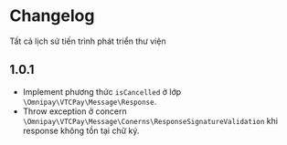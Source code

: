 # Changelog

Tất cả lịch sử tiến trình phát triển thư viện

## 1.0.1

- Implement phương thức `isCancelled` ở lớp `\Omnipay\VTCPay\Message\Response`.
- Throw exception ở concern `\Omnipay\VTCPay\Message\Conerns\ResponseSignatureValidation` khi response không tồn tại chữ ký.
